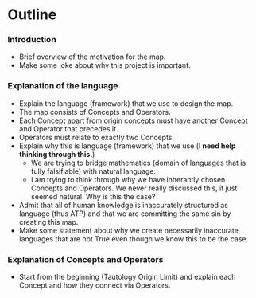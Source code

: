 # Outline

### Introduction
* Brief overview of the motivation for the map.
* Make some joke about why this project is important. 

### Explanation of the language
* Explain the language (framework) that we use to design the map. 
* The map consists of Concepts and Operators. 
* Each Concept apart from origin concepts must have another Concept and Operator that precedes it. 
* Operators must relate to exactly two Concepts.
* Explain why this is language (framework) that we use (**I need help thinking through this.**)
  * We are trying to bridge mathematics (domain of languages that is fully falsifiable) with natural language. 
  * I am trying to think through why we have inherantly chosen Concepts and Operators. We never really discussed this, it just seemed natural. Why is this the case? 
* Admit that all of human knowledge is inaccurately structured as language (thus ATP) and that we are committing the same sin by creating this map. 
* Make some statement about why we create necessarily inaccurate languages that are not True even though we know this to be the case.

### Explanation of Concepts and Operators
* Start from the beginning (Tautology Origin Limit) and explain each Concept and how they connect via Operators. 
